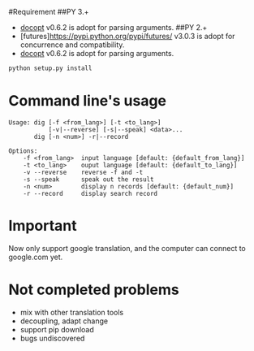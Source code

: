#Requirement
##PY 3.+
* [docopt](https://github.com/docopt/docopt) v0.6.2 is adopt for parsing arguments.
##PY 2.+
* [futures]https://pypi.python.org/pypi/futures/ v3.0.3 is adopt for concurrence and compatibility.
* [docopt](https://github.com/docopt/docopt) v0.6.2 is adopt for parsing arguments.
```python
python setup.py install
```
# Command line's usage
	Usage: dig [-f <from_lang>] [-t <to_lang>]
			   [-v|--reverse] [-s|--speak] <data>...
		   dig [-n <num>] -r|--record

	Options:
		-f <from_lang>  input language [default: {default_from_lang}]
		-t <to_lang>    ouput language [default: {default_to_lang}]
		-v --reverse    reverse -f and -t
		-s --speak      speak out the result
		-n <num>        display n records [default: {default_num}]
		-r --record     display search record
		

# Important
Now only support google translation, and the computer can connect to google.com yet.

# Not completed problems
* mix with other translation tools
* decoupling, adapt change 
* support pip download
* bugs undiscovered